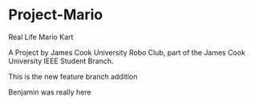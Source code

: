 Project-Mario
=============

Real Life Mario Kart

A Project by James Cook University Robo Club, part of the James Cook University IEEE Student Branch.

This is the new feature branch addition

Benjamin was really here